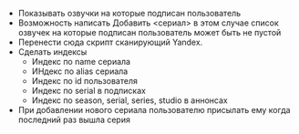  - Показывать озвучки на которые подписан пользователь
 - Возможность написать Добавить <сериал> в этом случае список озвучек на которые подписан пользователь может быть не пустой
 - Перенести сюда скрипт сканирующий Yandex.
 - Сделать индексы
      - Индекс по name сериала
      - ИНдекс по alias сериала
      - Индекс по id пользователя
      - Индекс по serial в подписках
      - Индекс по season, serial, series, studio в аннонсах
 - При добавлении нового сериала пользователю присылать ему когда последний раз вышла серия
